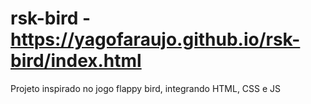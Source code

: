 # rsk-bird - https://yagofaraujo.github.io/rsk-bird/index.html
Projeto inspirado no jogo flappy bird, integrando HTML, CSS e JS

